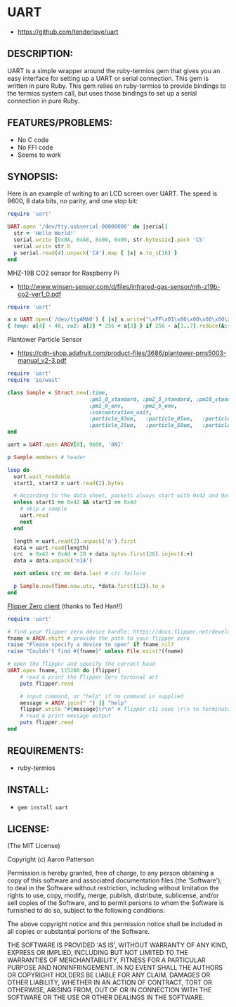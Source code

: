 # UART

* https://github.com/tenderlove/uart

## DESCRIPTION:

UART is a simple wrapper around the ruby-termios gem that gives you an easy
interface for setting up a UART or serial connection.  This gem is written in
pure Ruby.  This gem relies on ruby-termios to provide bindings to the termios
system call, but uses those bindings to set up a serial connection in pure Ruby.

## FEATURES/PROBLEMS:

* No C code
* No FFI code
* Seems to work

## SYNOPSIS:

Here is an example of writing to an LCD screen over UART.  The speed is 9600,
8 data bits, no parity, and one stop bit:

```ruby
require 'uart'

UART.open '/dev/tty.usbserial-00000000' do |serial|
  str = 'Hello World!'
  serial.write [0x8A, 0xA8, 0x00, 0x00, str.bytesize].pack 'C5'
  serial.write str.b
  p serial.read(4).unpack('C4').map { |x| x.to_s(16) }
end
```

MHZ-19B CO2 sensor for Raspberry Pi
* http://www.winsen-sensor.com/d/files/infrared-gas-sensor/mh-z19b-co2-ver1_0.pdf
```ruby
require 'uart'

a = UART.open('/dev/ttyAMA0') { |s| s.write("\xFF\x01\x86\x00\x00\x00\x00\x00\x79"); s.read(9).unpack('C9')}
{ temp: a[4] - 40, co2: a[2] * 256 + a[3] } if 256 - a[1..7].reduce(&:+)%256 == a[8]
```

Plantower Particle Sensor
* https://cdn-shop.adafruit.com/product-files/3686/plantower-pms5003-manual_v2-3.pdf
```ruby
require 'uart'
require 'io/wait'

class Sample < Struct.new(:time,
                          :pm1_0_standard, :pm2_5_standard, :pm10_standard,
                          :pm1_0_env,      :pm2_5_env,
                          :concentration_unit,
                          :particle_03um,   :particle_05um,   :particle_10um,
                          :particle_25um,   :particle_50um,   :particle_100um)
end

uart = UART.open ARGV[0], 9600, '8N1'

p Sample.members # header

loop do
  uart.wait_readable
  start1, start2 = uart.read(2).bytes

  # According to the data sheet, packets always start with 0x42 and 0x4d
  unless start1 == 0x42 && start2 == 0x4d
    # skip a sample
    uart.read
    next
  end

  length = uart.read(2).unpack('n').first
  data = uart.read(length)
  crc  = 0x42 + 0x4d + 28 + data.bytes.first(26).inject(:+)
  data = data.unpack('n14')

  next unless crc == data.last # crc failure

  p Sample.new(Time.now.utc, *data.first(12)).to_a
end
```

[Flipper Zero client](https://gist.github.com/knowtheory/1fd9e05a48c182177c7ad73e8bfaa4cf) (thanks to Ted Han!!)

```ruby
require 'uart'

# find your flipper zero device handle: https://docs.flipper.net/development/cli#rnDLl
fname = ARGV.shift # provide the path to your flipper zero
raise "Please specify a device to open" if fname.nil?
raise "Couldn't find #{fname}" unless File.exist?(fname)

# open the flipper and specify the correct baud
UART.open fname, 115200 do |flipper|
    # read & print the Flipper Zero terminal art
    puts flipper.read

    # input command, or "help" if no command is supplied
    message = ARGV.join(" ") || "help"
    flipper.write "#{message}\r\n" # flipper cli uses \r\n to terminate lines.
    # read & print message output
    puts flipper.read
end
```

## REQUIREMENTS:

* ruby-termios

## INSTALL:

* `gem install uart`

## LICENSE:

(The MIT License)

Copyright (c) Aaron Patterson

Permission is hereby granted, free of charge, to any person obtaining
a copy of this software and associated documentation files (the
'Software'), to deal in the Software without restriction, including
without limitation the rights to use, copy, modify, merge, publish,
distribute, sublicense, and/or sell copies of the Software, and to
permit persons to whom the Software is furnished to do so, subject to
the following conditions:

The above copyright notice and this permission notice shall be
included in all copies or substantial portions of the Software.

THE SOFTWARE IS PROVIDED 'AS IS', WITHOUT WARRANTY OF ANY KIND,
EXPRESS OR IMPLIED, INCLUDING BUT NOT LIMITED TO THE WARRANTIES OF
MERCHANTABILITY, FITNESS FOR A PARTICULAR PURPOSE AND NONINFRINGEMENT.
IN NO EVENT SHALL THE AUTHORS OR COPYRIGHT HOLDERS BE LIABLE FOR ANY
CLAIM, DAMAGES OR OTHER LIABILITY, WHETHER IN AN ACTION OF CONTRACT,
TORT OR OTHERWISE, ARISING FROM, OUT OF OR IN CONNECTION WITH THE
SOFTWARE OR THE USE OR OTHER DEALINGS IN THE SOFTWARE.
